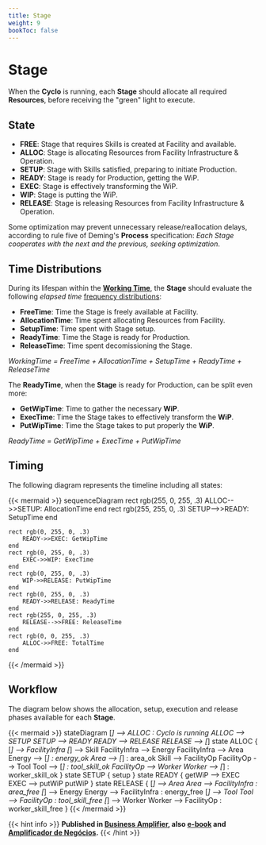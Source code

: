 ```yaml
---
title: Stage
weight: 9
bookToc: false
---
```

# Stage

When the **Cyclo** is running, each **Stage** should allocate all required **Resources**, before receiving the "green" light to execute.

## State

- **FREE**: Stage that requires Skills is created at Facility and available.
- **ALLOC**: Stage is allocating Resources from Facility Infrastructure & Operation.
- **SETUP**: Stage with Skills satisfied, preparing to initiate Production.
- **READY**: Stage is ready for Production, getting the WiP.
- **EXEC**: Stage is effectively transforming the WiP.
- **WIP**: Stage is putting the WiP.
- **RELEASE**: Stage is releasing Resources from Facility Infrastructure & Operation.

Some optimization may prevent unnecessary release/reallocation delays, according to rule five of Deming's **Process** specification: *Each Stage cooperates with the next and the previous, seeking optimization*.

## Time Distributions

During its lifespan within the [**Working Time**](/posts/tpm), the **Stage** should evaluate the following *elapsed time* [frequency distributions](/posts/stats):

- **FreeTime**: Time the Stage is freely available at Facility.
- **AllocationTime**: Time spent allocating Resources from Facility.
- **SetupTime**: Time spent with Stage setup.
- **ReadyTime**: Time the Stage is ready for Production.
- **ReleaseTime**: Time spent decomissioning the Stage.

*WorkingTime = FreeTime + AllocationTime + SetupTime + ReadyTime + ReleaseTime* 

The **ReadyTime**, when the **Stage** is ready for Production, can be split even more:

- **GetWipTime**: Time to gather the necessary **WiP**.
- **ExecTime**: Time the Stage takes to effectively transform the **WiP**.
- **PutWipTime**: Time the Stage takes to put properly the **WiP**.

*ReadyTime = GetWipTime + ExecTime + PutWipTime*  

## Timing

The following diagram represents the timeline including all states:

{{< mermaid >}}
sequenceDiagram
    rect rgb(255, 0, 255, .3)
        ALLOC-->>SETUP: AllocationTime
    end
    rect rgb(255, 255, 0, .3)
        SETUP-->>READY: SetupTime
    end

    rect rgb(0, 255, 0, .3)
        READY->>EXEC: GetWipTime
    end
    rect rgb(0, 255, 0, .3)
        EXEC->>WIP: ExecTime
    end
    rect rgb(0, 255, 0, .3)
        WIP->>RELEASE: PutWipTime
    end
    rect rgb(0, 255, 0, .3)
        READY->>RELEASE: ReadyTime
    end
    rect rgb(255, 0, 255, .3)
        RELEASE-->>FREE: ReleaseTime
    end
    rect rgb(0, 0, 255, .3)
        ALLOC->>FREE: TotalTime
    end
{{< /mermaid >}}

## Workflow

The diagram below shows the allocation, setup, execution and release phases available for each **Stage**.

{{< mermaid >}}
stateDiagram
    [*] --> ALLOC : Cyclo is running
    ALLOC --> SETUP
    SETUP --> READY
    READY --> RELEASE
    RELEASE --> [*]
    state ALLOC {
        [*] --> FacilityInfra
        [*] --> Skill
        FacilityInfra --> Energy
        FacilityInfra --> Area
        Energy --> [*] : energy_ok
        Area --> [*] : area_ok
        Skill --> FacilityOp
        FacilityOp --> Tool
        Tool --> [*] : tool_skill_ok
        FacilityOp --> Worker
        Worker --> [*] : worker_skill_ok
    }
    state SETUP {
        setup
    }
    state READY {
        getWiP --> EXEC
        EXEC --> putWiP
        putWiP
    }
    state RELEASE {
        [*] --> Area
        Area --> FacilityInfra : area_free
        [*] --> Energy
        Energy --> FacilityInfra : energy_free
        [*] --> Tool
        Tool --> FacilityOp : tool_skill_free
        [*] --> Worker
        Worker --> FacilityOp : worker_skill_free
    }
{{< /mermaid >}}

{{< hint info >}}
**Published in [Business Amplifier](https://www.amazon.com/Business-Amplifier-M-Sc-Motta-Lopes/dp/B083XGK14Q), also [e-book](https://www.amazon.com/Business-Amplifier-Jose-Motta-Lopes-ebook-dp-B086L6V6QY/dp/B086L6V6QY/) and [Amplificador de Negócios](https://www.amazon.com/M-Sc-Jose-Motta-Lopes/dp/8592301009).**
{{< /hint >}}
